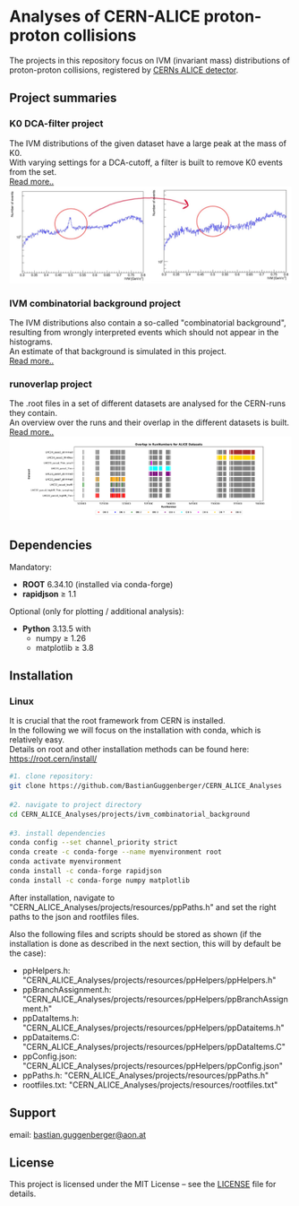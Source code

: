 # Analyses of CERN-ALICE proton-proton collisions

The projects in this repository focus on IVM (invariant mass) distributions of proton-proton collisions, registered by [CERNs ALICE detector](https://home.cern/science/experiments/alice).

## Project summaries

### K0 DCA-filter project
The IVM distributions of the given dataset have a large peak at the mass of K0.  
With varying settings for a DCA-cutoff, a filter is built to remove K0 events from the set.  
[Read more..](projects/dcafilter/README.md)  
![schematic figure of DCA-filter](projects/dcafilter/results/schematic.jpeg)  


### IVM combinatorial background project
The IVM distributions also contain a so-called "combinatorial background", resulting from wrongly interpreted events which should not appear in the histograms.  
An estimate of that background is simulated in this project.  
[Read more..](projects/ivm_combinatorial_background/README.md)  


### runoverlap project
The .root files in a set of different datasets are analysed for the CERN-runs they contain.  
An overview over the runs and their overlap in the different datasets is built.  
[Read more..](projects/runoverlap/README.md)  
![schematic figure of runoverlap](projects/runoverlap/results/runoverlap.png)  

## Dependencies

Mandatory:
- **ROOT** 6.34.10 (installed via conda-forge)
- **rapidjson** ≥ 1.1

Optional (only for plotting / additional analysis):
- **Python** 3.13.5 with
  - numpy ≥ 1.26
  - matplotlib ≥ 3.8

## Installation
### Linux
It is crucial that the root framework from CERN is installed.  
In the following we will focus on the installation with conda, which is relatively easy.  
Details on root and other installation methods can be found here: https://root.cern/install/  

```bash
#1. clone repository:
git clone https://github.com/BastianGuggenberger/CERN_ALICE_Analyses

#2. navigate to project directory
cd CERN_ALICE_Analyses/projects/ivm_combinatorial_background

#3. install dependencies
conda config --set channel_priority strict
conda create -c conda-forge --name myenvironment root
conda activate myenvironment
conda install -c conda-forge rapidjson
conda install -c conda-forge numpy matplotlib
```

After installation, navigate to "CERN_ALICE_Analyses/projects/resources/ppPaths.h" and set the right paths to the json and rootfiles files.  

Also the following files and scripts should be stored as shown (if the installation is done as described in the next section, this will by default be the case):  
- ppHelpers.h: "CERN_ALICE_Analyses/projects/resources/ppHelpers/ppHelpers.h"  
- ppBranchAssignment.h: "CERN_ALICE_Analyses/projects/resources/ppHelpers/ppBranchAssignment.h"  
- ppDataItems.h: "CERN_ALICE_Analyses/projects/resources/ppHelpers/ppDataitems.h"  
- ppDataitems.C: "CERN_ALICE_Analyses/projects/resources/ppHelpers/ppDataItems.C"  
- ppConfig.json: "CERN_ALICE_Analyses/projects/resources/ppHelpers/ppConfig.json"  
- ppPaths.h: "CERN_ALICE_Analyses/projects/resources/ppPaths.h"  
- rootfiles.txt: "CERN_ALICE_Analyses/projects/resources/rootfiles.txt"  


## Support
email: bastian.guggenberger@aon.at

## License
This project is licensed under the MIT License – see the [LICENSE](LICENSE.txt) file for details.